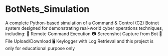 # BotNets_Simulation
A complete Python-based simulation of a Command &amp; Control (C2) Botnet system designed for demonstrating real-world cyber operations techniques, including:  🧠 Remote Command Execution  📷 Screenshot Capture from Bot  📁 File Upload/Download   🖥️ Keylogger with Log Retrieval  and this project is only for educational purpose only
